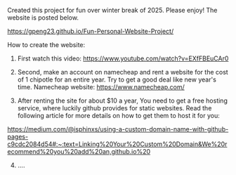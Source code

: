 Created this project for fun over winter break of 2025. Please enjoy! The website is posted below.

https://gpeng23.github.io/Fun-Personal-Website-Project/

How to create the website:

1) First watch this video: https://www.youtube.com/watch?v=EXfFBEuCAr0

2) Second, make an account on namecheap and rent a website for the cost of 1 chipotle for an entire year. Try to get a good deal like new year's time. Namecheap website: https://www.namecheap.com/

3) After renting the site for about $10 a year, You need to get a free hosting service, where luckily github provides for static websites. Read the following article for more details on how to get them to host it for you:

https://medium.com/@isphinxs/using-a-custom-domain-name-with-github-pages-c9cdc2084d54#:~:text=Linking%20Your%20Custom%20Domain&We%20recommend%20you%20add%20an,github.io%20

4) ....
